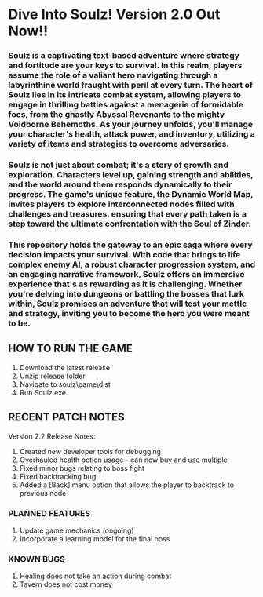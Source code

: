 # Dive Into Soulz! Version 2.0 Out Now!!

### Soulz is a captivating text-based adventure where strategy and fortitude are your keys to survival. In this realm, players assume the role of a valiant hero navigating through a labyrinthine world fraught with peril at every turn. The heart of Soulz lies in its intricate combat system, allowing players to engage in thrilling battles against a menagerie of formidable foes, from the ghastly Abyssal Revenants to the mighty Voidborne Behemoths. As your journey unfolds, you'll manage your character's health, attack power, and inventory, utilizing a variety of items and strategies to overcome adversaries.

### Soulz is not just about combat; it's a story of growth and exploration. Characters level up, gaining strength and abilities, and the world around them responds dynamically to their progress. The game's unique feature, the Dynamic World Map, invites players to explore interconnected nodes filled with challenges and treasures, ensuring that every path taken is a step toward the ultimate confrontation with the Soul of Zinder.

### This repository holds the gateway to an epic saga where every decision impacts your survival. With code that brings to life complex enemy AI, a robust character progression system, and an engaging narrative framework, Soulz offers an immersive experience that's as rewarding as it is challenging. Whether you're delving into dungeons or battling the bosses that lurk within, Soulz promises an adventure that will test your mettle and strategy, inviting you to become the hero you were meant to be.



## HOW TO RUN THE GAME
1. Download the latest release
2. Unzip release folder
3. Navigate to soulz\game\dist
3. Run Soulz.exe



## RECENT PATCH NOTES
Version 2.2 Release Notes:
1. Created new developer tools for debugging
2. Overhauled health potion usage - can now buy and use multiple
3. Fixed minor bugs relating to boss fight
4. Fixed backtracking bug
5. Added a [Back] menu option that allows the player to backtrack to previous node



### PLANNED FEATURES
1. Update game mechanics (ongoing)
2. Incorporate a learning model for the final boss

### KNOWN BUGS
1. Healing does not take an action during combat
2. Tavern does not cost money

